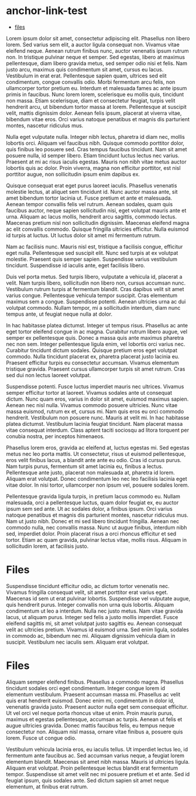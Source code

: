# anchor-link-test

* [files](#files)

Lorem ipsum dolor sit amet, consectetur adipiscing elit. Phasellus non libero lorem. Sed varius sem elit, a auctor ligula consequat non. Vivamus vitae eleifend neque. Aenean rutrum finibus nunc, auctor venenatis ipsum rutrum non. In tristique pulvinar neque et semper. Sed egestas, libero at maximus pellentesque, diam libero gravida metus, sed semper odio nisi et felis. Nam justo arcu, maximus quis condimentum sit amet, cursus eu lacus. Vestibulum in erat erat. Pellentesque sapien quam, ultrices sed elit condimentum, congue convallis odio. Morbi fermentum arcu felis, non ullamcorper tortor pretium eu. Interdum et malesuada fames ac ante ipsum primis in faucibus. Nunc lorem lorem, scelerisque eu mollis quis, tincidunt non massa. Etiam scelerisque, diam et consectetur feugiat, turpis velit hendrerit arcu, ut bibendum tortor massa at lorem. Pellentesque at suscipit velit, mattis dignissim dolor. Aenean felis ipsum, placerat at viverra vitae, bibendum vitae eros. Orci varius natoque penatibus et magnis dis parturient montes, nascetur ridiculus mus.

Nulla eget vulputate nulla. Integer nibh lectus, pharetra id diam nec, mollis lobortis orci. Aliquam vel faucibus nibh. Quisque commodo porttitor dolor, quis finibus leo posuere sed. Cras tempus faucibus tincidunt. Nam sit amet posuere nulla, id semper libero. Etiam tincidunt luctus lectus nec varius. Praesent at mi ac risus iaculis egestas. Mauris non nibh vitae metus auctor lobortis quis ac dolor. Proin viverra, magna non efficitur porttitor, est nisl porttitor augue, non sollicitudin ipsum enim dapibus ex.

Quisque consequat erat eget purus laoreet iaculis. Phasellus venenatis molestie lectus, at aliquet sem tincidunt id. Nunc auctor massa ante, sit amet bibendum tortor lacinia ut. Fusce pretium et ante et malesuada. Aenean tempor convallis felis vel rutrum. Aenean sodales, quam quis faucibus auctor, neque sapien sollicitudin nisi, eget volutpat mauris ante et urna. Aliquam ac lacus mollis, hendrerit arcu sagittis, commodo lectus. Maecenas pretium nisl non sollicitudin dignissim. Maecenas eleifend magna ac elit convallis commodo. Quisque fringilla ultricies efficitur. Nulla euismod id turpis at luctus. Ut luctus dolor sit amet mi fermentum rutrum.

Nam ac facilisis nunc. Mauris nisl est, tristique a facilisis congue, efficitur eget nulla. Pellentesque sed suscipit elit. Nunc sed turpis at ex volutpat molestie. Praesent quis semper sapien. Suspendisse varius vestibulum tincidunt. Suspendisse id iaculis ante, eget facilisis libero.

Duis vel porta metus. Sed turpis libero, vulputate a vehicula id, placerat a velit. Nam turpis libero, sollicitudin non libero non, cursus accumsan nunc. Vestibulum rutrum turpis at fermentum blandit. Cras dapibus velit sit amet varius congue. Pellentesque vehicula tempor suscipit. Cras elementum maximus sem a congue. Suspendisse potenti. Aenean ultricies urna ac dui volutpat commodo. Nullam tempor, mi a sollicitudin interdum, diam nunc tempus ante, ut feugiat neque nulla at dolor.

In hac habitasse platea dictumst. Integer ut tempus risus. Phasellus ac ante eget tortor eleifend congue in ac magna. Curabitur rutrum libero augue, vel semper ex pellentesque quis. Donec a massa quis ante maximus pharetra nec non sem. Integer pellentesque ligula enim, vel lobortis orci varius nec. Curabitur tincidunt dictum sodales. Quisque pretium eros eget volutpat commodo. Nulla tincidunt placerat ex, pharetra placerat justo lacinia eu. Praesent efficitur turpis eu consectetur accumsan. Vivamus elementum tristique gravida. Praesent cursus ullamcorper turpis sit amet rutrum. Cras sed dui non lectus laoreet volutpat.

Suspendisse potenti. Fusce luctus imperdiet mauris nec ultrices. Vivamus semper efficitur tortor at laoreet. Vivamus sodales ante ut consequat dictum. Nunc quam eros, varius in dolor sit amet, euismod maximus sapien. Aenean nec nisl nulla. Vivamus commodo posuere ultricies. Nunc vitae massa euismod, rutrum ex et, cursus mi. Nam quis eros eu orci commodo hendrerit. Vestibulum non posuere nunc. Mauris at velit mi. In hac habitasse platea dictumst. Vestibulum lacinia feugiat tincidunt. Nam placerat massa vitae consequat interdum. Class aptent taciti sociosqu ad litora torquent per conubia nostra, per inceptos himenaeos.

Phasellus lorem eros, gravida ac eleifend at, luctus egestas mi. Sed egestas metus nec leo porta mattis. Ut consectetur, risus ut euismod pellentesque, eros velit finibus lacus, a blandit ante ante eu odio. Cras id cursus purus. Nam turpis purus, fermentum sit amet lacinia eu, finibus a lectus. Pellentesque ante justo, placerat non malesuada at, pharetra id lorem. Aliquam erat volutpat. Donec condimentum leo nec leo facilisis lacinia eget vitae dolor. In nisi tortor, ullamcorper non ipsum vel, posuere sodales lorem.

Pellentesque gravida ligula turpis, in pretium lacus commodo eu. Nullam malesuada, orci a pellentesque luctus, quam dolor feugiat ex, eu auctor ipsum sem sed ante. Ut ac sodales dolor, a finibus ipsum. Orci varius natoque penatibus et magnis dis parturient montes, nascetur ridiculus mus. Nam ut justo nibh. Donec et mi sed libero tincidunt fringilla. Aenean nec commodo nulla, nec convallis massa. Nunc ut augue finibus, interdum nibh sed, imperdiet dolor. Proin placerat risus a orci rhoncus efficitur et sed tortor. Etiam ac quam gravida, pulvinar lectus vitae, mollis risus. Aliquam in sollicitudin lorem, at facilisis justo.

# Files

Suspendisse tincidunt efficitur odio, ac dictum tortor venenatis nec. Vivamus fringilla consequat velit, sit amet porttitor erat varius eget. Maecenas id sem ut erat pulvinar lobortis. Suspendisse vel vulputate augue, quis hendrerit purus. Integer convallis non urna quis lobortis. Aliquam condimentum ut leo a interdum. Nulla nec justo metus. Nam vitae gravida lacus, ut aliquam purus. Integer sed felis a justo mollis imperdiet. Fusce eleifend sagittis mi, sit amet volutpat justo sagittis eu. Aenean consequat velit ac ultricies pretium. Vivamus id euismod urna. Sed enim ligula, sodales in commodo ac, bibendum nec mi. Aliquam dignissim vehicula diam in suscipit. Vestibulum nec iaculis sem. Aliquam erat volutpat.

# Files

Aliquam semper eleifend finibus. Phasellus a commodo magna. Phasellus tincidunt sodales orci eget condimentum. Integer congue lorem id elementum vestibulum. Praesent accumsan massa mi. Phasellus ac velit quis erat hendrerit euismod. Donec enim mi, condimentum in dolor id, venenatis gravida justo. Praesent auctor nulla eget sem consequat efficitur. Ut vel orci vel neque porta rhoncus vitae ut enim. Proin mauris purus, maximus et egestas pellentesque, accumsan ac turpis. Aenean ut felis et augue ultricies gravida. Donec mattis faucibus felis, eu tempus neque consectetur non. Aliquam nisl massa, ornare vitae finibus a, posuere quis lorem. Fusce ut congue odio.

Vestibulum vehicula lacinia eros, eu iaculis tellus. Ut imperdiet lectus leo, id fermentum ante faucibus ac. Sed accumsan varius neque, a feugiat lorem elementum blandit. Maecenas sit amet nibh massa. Mauris id ultricies ligula. Aliquam erat volutpat. Proin pellentesque lectus blandit erat fermentum tempor. Suspendisse sit amet velit nec mi posuere pretium et et ante. Sed id feugiat ipsum, quis sodales ante. Sed dictum sapien sit amet neque elementum, at finibus erat rutrum. 
